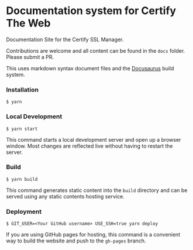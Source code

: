 # Documentation system for Certify The Web
Documentation Site for the Certify SSL Manager.

Contributions are welcome and all content can be found in the `docs` folder. Please submit a PR.

This uses markdown syntax document files and the [Docusaurus](https://docusaurus.io) build system.

### Installation

```
$ yarn
```

### Local Development

```
$ yarn start
```

This command starts a local development server and open up a browser window. Most changes are reflected live without having to restart the server.

### Build

```
$ yarn build
```

This command generates static content into the `build` directory and can be served using any static contents hosting service.

### Deployment

```
$ GIT_USER=<Your GitHub username> USE_SSH=true yarn deploy
```

If you are using GitHub pages for hosting, this command is a convenient way to build the website and push to the `gh-pages` branch.
